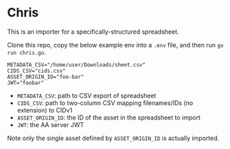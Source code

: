 # Chris

This is an importer for a specifically-structured spreadsheet.

Clone this repo, copy the below example env into a `.env` file, and then run `go run chris.go`.

```env
METADATA_CSV="/home/user/Downloads/sheet.csv"
CIDS_CSV="cids.csv"
ASSET_ORIGIN_ID="foo-bar"
JWT="foobar"
```

- `METADATA_CSV`: path to CSV export of spreadsheet
- `CIDS_CSV`: path to two-column CSV mapping filenames/IDs (no extension) to CIDv1
- `ASSET_ORIGIN_ID`: the ID of the asset in the spreadsheet to import
- `JWT`: the AA server JWT

Note only the single asset defined by `ASSET_ORIGIN_ID` is actually imported.
